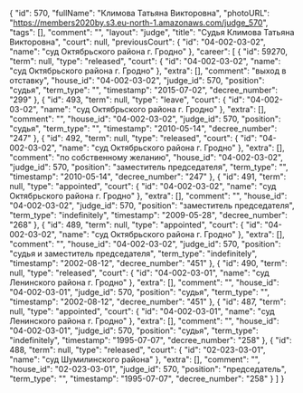 {
    "id": 570,
    "fullName": "Климова Татьяна Викторовна",
    "photoURL": "https://members2020by.s3.eu-north-1.amazonaws.com/judge_570",
    "tags": [],
    "comment": "",
    "layout": "judge",
    "title": "Судья Климова Татьяна Викторовна",
    "court": null,
    "previousCourt": {
        "id": "04-002-03-02",
        "name": "суд Октябрьского района г. Гродно"
    },
    "career": [
        {
            "id": 59270,
            "term": null,
            "type": "released",
            "court": {
                "id": "04-002-03-02",
                "name": "суд Октябрьского района г. Гродно"
            },
            "extra": [],
            "comment": "выход в отставку",
            "house_id": "04-002-03-02",
            "judge_id": 570,
            "position": "судья",
            "term_type": "",
            "timestamp": "2015-07-02",
            "decree_number": "299"
        },
        {
            "id": 493,
            "term": null,
            "type": "leave",
            "court": {
                "id": "04-002-03-02",
                "name": "суд Октябрьского района г. Гродно"
            },
            "extra": [],
            "comment": "",
            "house_id": "04-002-03-02",
            "judge_id": 570,
            "position": "судья",
            "term_type": "",
            "timestamp": "2010-05-14",
            "decree_number": "247"
        },
        {
            "id": 492,
            "term": null,
            "type": "released",
            "court": {
                "id": "04-002-03-02",
                "name": "суд Октябрьского района г. Гродно"
            },
            "extra": [],
            "comment": "по собственному желанию",
            "house_id": "04-002-03-02",
            "judge_id": 570,
            "position": "заместитель председателя",
            "term_type": "",
            "timestamp": "2010-05-14",
            "decree_number": "247"
        },
        {
            "id": 491,
            "term": null,
            "type": "appointed",
            "court": {
                "id": "04-002-03-02",
                "name": "суд Октябрьского района г. Гродно"
            },
            "extra": [],
            "comment": "",
            "house_id": "04-002-03-02",
            "judge_id": 570,
            "position": "заместитель председателя",
            "term_type": "indefinitely",
            "timestamp": "2009-05-28",
            "decree_number": "268"
        },
        {
            "id": 489,
            "term": null,
            "type": "appointed",
            "court": {
                "id": "04-002-03-02",
                "name": "суд Октябрьского района г. Гродно"
            },
            "extra": [],
            "comment": "",
            "house_id": "04-002-03-02",
            "judge_id": 570,
            "position": "судья и заместитель председателя",
            "term_type": "indefinitely",
            "timestamp": "2002-08-12",
            "decree_number": "451"
        },
        {
            "id": 490,
            "term": null,
            "type": "released",
            "court": {
                "id": "04-002-03-01",
                "name": "суд Ленинского района г. Гродно"
            },
            "extra": [],
            "comment": "",
            "house_id": "04-002-03-01",
            "judge_id": 570,
            "position": "судья",
            "term_type": "",
            "timestamp": "2002-08-12",
            "decree_number": "451"
        },
        {
            "id": 487,
            "term": null,
            "type": "appointed",
            "court": {
                "id": "04-002-03-01",
                "name": "суд Ленинского района г. Гродно"
            },
            "extra": [],
            "comment": "",
            "house_id": "04-002-03-01",
            "judge_id": 570,
            "position": "судья",
            "term_type": "indefinitely",
            "timestamp": "1995-07-07",
            "decree_number": "258"
        },
        {
            "id": 488,
            "term": null,
            "type": "released",
            "court": {
                "id": "02-023-03-01",
                "name": "суд Шумилинского района"
            },
            "extra": [],
            "comment": "",
            "house_id": "02-023-03-01",
            "judge_id": 570,
            "position": "председатель",
            "term_type": "",
            "timestamp": "1995-07-07",
            "decree_number": "258"
        }
    ]
}